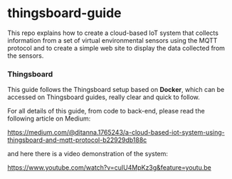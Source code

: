 # thingsboard-guide
This repo explains how to create a cloud-based IoT system that collects information from a set of virtual environmental sensors using the MQTT protocol and to create a simple web site to display the data collected from the sensors.



### Thingsboard

This guide follows the Thingsboard setup based on **Docker**, which can be accessed on Thingsboard guides, really clear and quick to follow. 

For all details of this guide, from code to back-end, please read the following article on Medium:

https://medium.com/@ditanna.1765243/a-cloud-based-iot-system-using-thingsboard-and-mqtt-protocol-b22929db188c

and here there is a video demonstration of the system:

https://www.youtube.com/watch?v=cuIU4MpKz3g&feature=youtu.be